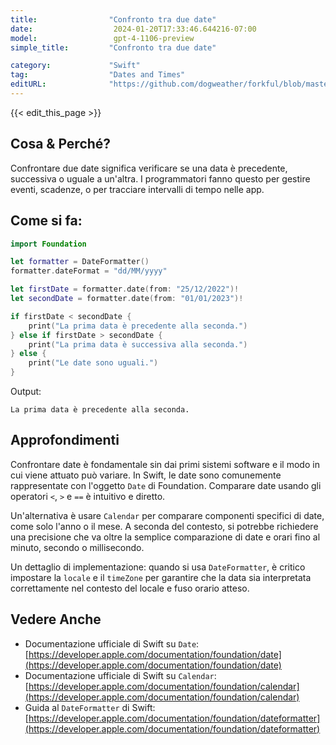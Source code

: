 ```yaml
---
title:                "Confronto tra due date"
date:                  2024-01-20T17:33:46.644216-07:00
model:                 gpt-4-1106-preview
simple_title:         "Confronto tra due date"

category:             "Swift"
tag:                  "Dates and Times"
editURL:              "https://github.com/dogweather/forkful/blob/master/content/it/swift/comparing-two-dates.md"
---
```


{{< edit_this_page >}}

## Cosa & Perché?
Confrontare due date significa verificare se una data è precedente, successiva o uguale a un'altra. I programmatori fanno questo per gestire eventi, scadenze, o per tracciare intervalli di tempo nelle app.

## Come si fa:
```Swift
import Foundation

let formatter = DateFormatter()
formatter.dateFormat = "dd/MM/yyyy"

let firstDate = formatter.date(from: "25/12/2022")!
let secondDate = formatter.date(from: "01/01/2023")!

if firstDate < secondDate {
    print("La prima data è precedente alla seconda.")
} else if firstDate > secondDate {
    print("La prima data è successiva alla seconda.")
} else {
    print("Le date sono uguali.")
}
```
Output:
```
La prima data è precedente alla seconda.
```

## Approfondimenti
Confrontare date è fondamentale sin dai primi sistemi software e il modo in cui viene attuato può variare. In Swift, le date sono comunemente rappresentate con l'oggetto `Date` di Foundation. Comparare date usando gli operatori `<`, `>` e `==` è intuitivo e diretto.

Un'alternativa è usare `Calendar` per comparare componenti specifici di date, come solo l'anno o il mese. A seconda del contesto, si potrebbe richiedere una precisione che va oltre la semplice comparazione di date e orari fino al minuto, secondo o millisecondo.

Un dettaglio di implementazione: quando si usa `DateFormatter`, è critico impostare la `locale` e il `timeZone` per garantire che la data sia interpretata correttamente nel contesto del locale e fuso orario atteso.

## Vedere Anche
- Documentazione ufficiale di Swift su `Date`: [https://developer.apple.com/documentation/foundation/date](https://developer.apple.com/documentation/foundation/date)
- Documentazione ufficiale di Swift su `Calendar`: [https://developer.apple.com/documentation/foundation/calendar](https://developer.apple.com/documentation/foundation/calendar)
- Guida al `DateFormatter` di Swift: [https://developer.apple.com/documentation/foundation/dateformatter](https://developer.apple.com/documentation/foundation/dateformatter)
